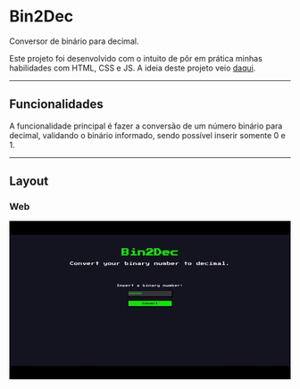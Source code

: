 # Bin2Dec
Conversor de binário para decimal.

Este projeto foi desenvolvido com o intuito de pôr em prática minhas habilidades com HTML, CSS e JS.
A ideia deste projeto veio [daqui](https://github.com/florinpop17/app-ideas).

<hr>

## Funcionalidades

A funcionalidade principal é fazer a conversão de um número binário para decimal, validando o binário informado, sendo possível inserir somente 0 e 1.

<hr>

## Layout

### **Web**
![layout web da aplicação](https://github.com/wcarestini/Bin2Dec/blob/main/assets/layout-web.gif?raw=true)
